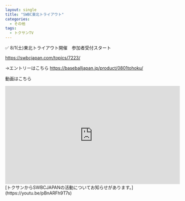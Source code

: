 ```yaml
---
layout: single
title: "SWBC東北トライアウト"
categories:
  - その他 
tags:
  - トクサンTV
---
```


✅ 8/1(土)東北トライアウト開催　参加者受付スタート

https://swbcjapan.com/topics/7223/

→エントリーはこちら
https://baseballjapan.jp/product/0801tohoku/

動画はこちら
<iframe width="560" height="315" src="https://www.youtube.com/embed/https://youtu.be/pBnARFh9T7s" frameborder="0" allow="accelerometer; autoplay; encrypted-media; gyroscope; picture-in-picture" allowfullscreen></iframe>
[トクサンからSWBCJAPANの活動についてお知らせがあります。](https://youtu.be/pBnARFh9T7s)